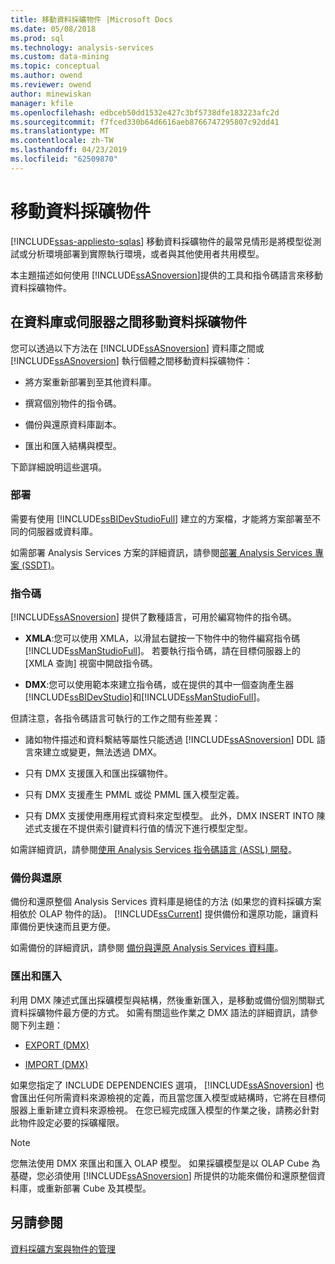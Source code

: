 ```yaml
---
title: 移動資料採礦物件 |Microsoft Docs
ms.date: 05/08/2018
ms.prod: sql
ms.technology: analysis-services
ms.custom: data-mining
ms.topic: conceptual
ms.author: owend
ms.reviewer: owend
author: minewiskan
manager: kfile
ms.openlocfilehash: edbceb50dd1532e427c3bf5738dfe183223afc2d
ms.sourcegitcommit: f7fced330b64d6616aeb8766747295807c92dd41
ms.translationtype: MT
ms.contentlocale: zh-TW
ms.lasthandoff: 04/23/2019
ms.locfileid: "62509870"
---
```

# <a name="moving-data-mining-objects"></a>移動資料採礦物件
[!INCLUDE[ssas-appliesto-sqlas](../../includes/ssas-appliesto-sqlas.md)]
  移動資料採礦物件的最常見情形是將模型從測試或分析環境部署到實際執行環境，或者與其他使用者共用模型。  
  
 本主題描述如何使用 [!INCLUDE[ssASnoversion](../../includes/ssasnoversion-md.md)]提供的工具和指令碼語言來移動資料採礦物件。  
  
## <a name="moving-data-mining-objects-between-databases-or-servers"></a>在資料庫或伺服器之間移動資料採礦物件  
 您可以透過以下方法在 [!INCLUDE[ssASnoversion](../../includes/ssasnoversion-md.md)] 資料庫之間或 [!INCLUDE[ssASnoversion](../../includes/ssasnoversion-md.md)] 執行個體之間移動資料採礦物件：  
  
-   將方案重新部署到至其他資料庫。  
  
-   撰寫個別物件的指令碼。  
  
-   備份與還原資料庫副本。  
  
-   匯出和匯入結構與模型。  
  
 下節詳細說明這些選項。  
  
### <a name="deploying"></a>部署  
 需要有使用 [!INCLUDE[ssBIDevStudioFull](../../includes/ssbidevstudiofull-md.md)] 建立的方案檔，才能將方案部署至不同的伺服器或資料庫。  
  
 如需部署 Analysis Services 方案的詳細資訊，請參閱[部署 Analysis Services 專案 &#40;SSDT&#41;](../../analysis-services/multidimensional-models/deploy-analysis-services-projects-ssdt.md)。  
  
### <a name="scripting"></a>指令碼  
 [!INCLUDE[ssASnoversion](../../includes/ssasnoversion-md.md)] 提供了數種語言，可用於編寫物件的指令碼。  
  
-   **XMLA**:您可以使用 XMLA，以滑鼠右鍵按一下物件中的物件編寫指令碼[!INCLUDE[ssManStudioFull](../../includes/ssmanstudiofull-md.md)]。 若要執行指令碼，請在目標伺服器上的 [XMLA 查詢] 視窗中開啟指令碼。  
  
-   **DMX**:您可以使用範本來建立指令碼，或在提供的其中一個查詢產生器[!INCLUDE[ssBIDevStudio](../../includes/ssbidevstudio-md.md)]和[!INCLUDE[ssManStudioFull](../../includes/ssmanstudiofull-md.md)]。  
  
 但請注意，各指令碼語言可執行的工作之間有些差異：  
  
-   諸如物件描述和資料繫結等屬性只能透過 [!INCLUDE[ssASnoversion](../../includes/ssasnoversion-md.md)] DDL 語言來建立或變更，無法透過 DMX。  
  
-   只有 DMX 支援匯入和匯出採礦物件。  
  
-   只有 DMX 支援產生 PMML 或從 PMML 匯入模型定義。  
  
-   只有 DMX 支援使用應用程式資料來定型模型。 此外，DMX INSERT INTO 陳述式支援在不提供索引鍵資料行值的情況下進行模型定型。  
  
 如需詳細資訊，請參閱[使用 Analysis Services 指令碼語言 &#40;ASSL&#41; 開發](../../analysis-services/multidimensional-models/scripting-language-assl/developing-with-analysis-services-scripting-language-assl.md)。  
  
### <a name="backup-and-restore"></a>備份與還原  
 備份和還原整個 Analysis Services 資料庫是絕佳的方法 (如果您的資料採礦方案相依於 OLAP 物件的話)。 [!INCLUDE[ssCurrent](../../includes/sscurrent-md.md)] 提供備份和還原功能，讓資料庫備份更快速而且更方便。  
  
 如需備份的詳細資訊，請參閱 [備份與還原 Analysis Services 資料庫](../../analysis-services/multidimensional-models/backup-and-restore-of-analysis-services-databases.md)。  
  
### <a name="exporting-and-importing"></a>匯出和匯入  
 利用 DMX 陳述式匯出採礦模型與結構，然後重新匯入，是移動或備份個別關聯式資料採礦物件最方便的方式。 如需有關這些作業之 DMX 語法的詳細資訊，請參閱下列主題：  
  
-   [EXPORT &#40;DMX&#41;](../../dmx/export-dmx.md)  
  
-   [IMPORT &#40;DMX&#41;](../../dmx/import-dmx.md)  
  
 如果您指定了 INCLUDE DEPENDENCIES 選項， [!INCLUDE[ssASnoversion](../../includes/ssasnoversion-md.md)] 也會匯出任何所需資料來源檢視的定義，而且當您匯入模型或結構時，它將在目標伺服器上重新建立資料來源檢視。 在您已經完成匯入模型的作業之後，請務必針對此物件設定必要的採礦權限。  
  
> [!NOTE]  
>  您無法使用 DMX 來匯出和匯入 OLAP 模型。 如果採礦模型是以 OLAP Cube 為基礎，您必須使用 [!INCLUDE[ssASnoversion](../../includes/ssasnoversion-md.md)] 所提供的功能來備份和還原整個資料庫，或重新部署 Cube 及其模型。  
  
## <a name="see-also"></a>另請參閱  
 [資料採礦方案與物件的管理](../../analysis-services/data-mining/management-of-data-mining-solutions-and-objects.md)  
  
  
